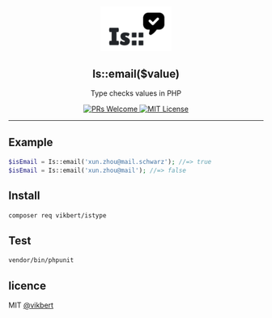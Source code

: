 <div align="center">
  <img src="./docs/logo.png" width="140px" alt="logo" />
  <h2>Is::email($value)</h2>
  <p>Type checks values in PHP</p>

  <p>
    <a href="#">
      <img src="https://img.shields.io/badge/PRs-Welcome-brightgreen.svg?style=flat-square" alt="PRs Welcome">
    </a>
    <a href="#">
      <img src="https://img.shields.io/badge/License-MIT-brightgreen.svg?style=flat-square" alt="MIT License">
    </a>
  </p>
</div>

---

## Example
```php
$isEmail = Is::email('xun.zhou@mail.schwarz'); //=> true
$isEmail = Is::email('xun.zhou@mail'); //=> false
```


## Install
```bash
composer req vikbert/istype
```

## Test
```bash
vendor/bin/phpunit
```


## licence

MIT [@vikbert](https://vikbert.github.io/)
